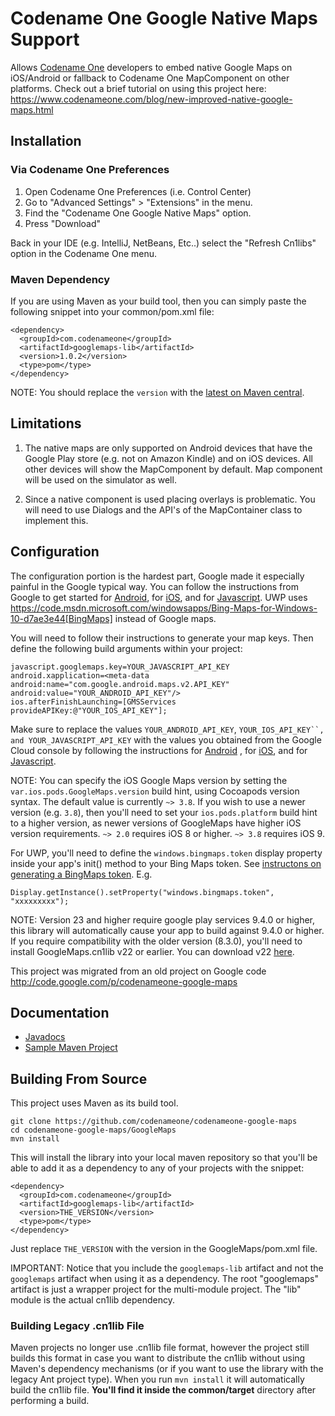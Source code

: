 # Codename One Google Native Maps Support

Allows [Codename One](https://www.codenameone.com/) developers to embed native Google Maps on iOS/Android or
fallback to Codename One MapComponent on other platforms.
Check out a brief tutorial on using this project here:
https://www.codenameone.com/blog/new-improved-native-google-maps.html

## Installation

### Via Codename One Preferences

1. Open Codename One Preferences (i.e. Control Center)
2. Go to "Advanced Settings" > "Extensions" in the menu.
3. Find the "Codename One Google Native Maps" option.
4. Press "Download"

Back in your IDE (e.g. IntelliJ, NetBeans, Etc..) select the "Refresh Cn1libs" option in the Codename One menu.

### Maven Dependency

If you are using Maven as your build tool, then you can simply paste the following snippet into your common/pom.xml file:

~~~~
<dependency>
  <groupId>com.codenameone</groupId>
  <artifactId>googlemaps-lib</artifactId>
  <version>1.0.2</version>
  <type>pom</type>
</dependency>
~~~~

NOTE: You should replace the `version` with the [latest on Maven central](https://search.maven.org/artifact/com.codenameone/googlemaps-lib).

## Limitations
1. The native maps are only supported on Android devices that have the Google Play store (e.g. not on Amazon Kindle)
and on iOS devices. All other devices will show the MapComponent by default.
Map component will be used on the simulator as well.

2. Since a native component is used placing overlays is problematic. You will need to use Dialogs and the API's of the MapContainer class to implement this.

## Configuration
The configuration portion is the hardest part, Google made it especially painful in the Google typical way.
You can follow the instructions from Google to get started for [Android](https://developers.google.com/maps/documentation/android/start), for [iOS](https://developers.google.com/maps/documentation/ios/start/), and
for [Javascript](https://developers.google.com/maps/documentation/javascript/).  UWP uses https://code.msdn.microsoft.com/windowsapps/Bing-Maps-for-Windows-10-d7ae3e44[BingMaps] instead of Google maps.  

You will need to follow their instructions to generate your map keys. Then define the following build arguments
within your project:

```
javascript.googlemaps.key=YOUR_JAVASCRIPT_API_KEY
android.xapplication=<meta-data android:name="com.google.android.maps.v2.API_KEY" android:value="YOUR_ANDROID_API_KEY"/>
ios.afterFinishLaunching=[GMSServices provideAPIKey:@"YOUR_IOS_API_KEY"];
```

Make sure to replace the values `YOUR_ANDROID_API_KEY`, `YOUR_IOS_API_KEY``, and YOUR_JAVASCRIPT_API_KEY` with the values you
obtained from the Google Cloud console by following the instructions for [Android](https://developers.google.com/maps/documentation/android/start)
, for [iOS](https://developers.google.com/maps/documentation/ios/start/), and for [Javascript](https://developers.google.com/maps/documentation/javascript/).

NOTE: You can specify the iOS Google Maps version by setting the `var.ios.pods.GoogleMaps.version` build hint, using Cocoapods version syntax.  The default value is currently `~> 3.8`.  If you wish to use a newer version (e.g. `3.8`), then you'll need to set your `ios.pods.platform` build hint to a higher version, as newer versions of GoogleMaps have higher iOS version requirements.  `~> 2.0` requires iOS 8 or higher.  `~> 3.8` requires iOS 9. 

For UWP, you'll need to define the `windows.bingmaps.token` display property inside your app's init() method to your Bing Maps token.  See [instructons on generating a BingMaps token](https://code.msdn.microsoft.com/windowsapps/Bing-Maps-for-Windows-10-d7ae3e44).  E.g.

```
Display.getInstance().setProperty("windows.bingmaps.token", "xxxxxxxxx");
```

NOTE: Version 23 and higher require google play services 9.4.0 or higher, this library will automatically cause your app to build against 9.4.0 or higher.  If you require compatibility with the older version (8.3.0), you'll need to install GoogleMaps.cn1lib v22 or earlier.  You can download v22 [here](https://github.com/codenameone/codenameone-google-maps/releases/tag/v22).

This project was migrated from an old project on Google code http://code.google.com/p/codenameone-google-maps

## Documentation

- [Javadocs](https://www.javadoc.io/doc/com.codenameone/googlemaps-common/latest/index.html)
- [Sample Maven Project](https://github.com/shannah/googlemaps-maven-demo)

## Building From Source

This project uses Maven as its build tool.

~~~~
git clone https://github.com/codenameone/codenameone-google-maps
cd codenameone-google-maps/GoogleMaps
mvn install
~~~~

This will install the library into your local maven repository so that you'll be able to add it as a dependency to any of your projects with the snippet:

~~~~
<dependency>
  <groupId>com.codenameone</groupId>
  <artifactId>googlemaps-lib</artifactId>
  <version>THE_VERSION</version>
  <type>pom</type>
</dependency>
~~~~

Just replace `THE_VERSION` with the version in the GoogleMaps/pom.xml file.

IMPORTANT: Notice that you include the `googlemaps-lib` artifact and not the `googlemaps` artifact when using it as a dependency.  The root "googlemaps" artifact is just a wrapper project for the multi-module project.  The "lib" module is the actual cn1lib dependency.

### Building Legacy .cn1lib File

Maven projects no longer use .cn1lib file format, however the project still builds this format in case you want to distribute the cn1lib without using Maven's dependency mechanisms (or if you want to use the library with the legacy Ant project type).  When you run `mvn install` it will automatically build the cn1lib file.  **You'll find it inside the common/target** directory after performing a build.

